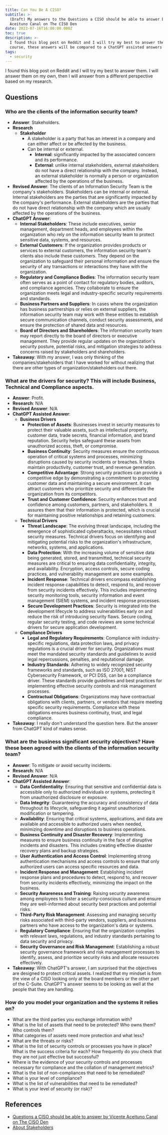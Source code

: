```yaml
---
title: Can You Be A CISO?
subtitle: >-
  (Draft) My answers to the Questions a CISO should be able to answer by Vicente
  Aceituno Canal on The CISO Den
date: 2023-07-16T16:00:00.000Z
toc: true
description: >-
  I found this blog post on Reddit and I will try my best to answer them. Of
  course, these answers will be compared to a ChatGPT assisted answers.
tags:
  - security
---
```


I found this blog post on Reddit and I will try my best to answer them. I will answer them on my own, then I will answer from a different perspective based on my research.

## Questions

### Who are the clients of the information security team?

* **Answer**: Stakeholders.
* **Research**
  * **Stakeholder**
    * A stakeholder is a party that has an interest in a company and can either affect or be affected by the business.
    * Can be internal or external.
      * **Internal**: significantly impacted by the associated concern and its performance.
      * **External**: unlike internal stakeholders, external stakeholders do not have a direct relationship with the
        company. Instead, an external stakeholder is normally a person or organization affected by the operations of the business.
* **Revised Answer**: The clients of an Information Security Team is the company's stakeholders. Stakeholders can be internal or external. Internal stakeholders are the parties that are significantly impacted by the company's performance. External stakeholders are the parties that do not have direct relationship with the company which are usually affected by the operations of the business.
* **ChatGPT Answer**:
  * **Internal Stakeholders**: These include executives, senior management, department heads, and employees within the organization who rely on the information security team to protect sensitive data, systems, and resources.
  * **External Customers**: If the organization provides products or services to external customers, the information security team's clients also include these customers. They depend on the organization to safeguard their personal information and ensure the security of any transactions or interactions they have with the organization.
  * **Regulatory and Compliance Bodies**: The information security team often serves as a point of contact for regulatory bodies, auditors, and compliance agencies. They collaborate to ensure the organization meets legal and industry-specific security requirements and standards.
  * **Business Partners and Suppliers**: In cases where the organization has business partnerships or relies on external suppliers, the information security team may work with these entities to establish secure communication channels, conduct security assessments, and ensure the protection of shared data and resources.
  * **Board of Directors and Shareholders**: The information security team may report directly to the board of directors or executive management. They provide regular updates on the organization's security posture, potential risks, and mitigation strategies to address concerns raised by stakeholders and shareholders.
* **Takeaway**: With my answer, I was only thinking of the companies/stakeholders that I have worked for without realizing that there are other types of organization/stakeholders out there.

### What are the drivers for security? This will include Business, Technical and Compliance aspects.

* **Answer**: Profit.
* **Research**: N/A
* **Revised Answer**: N/A
* **ChatGPT Assisted Answer**:
  * **Business Drivers**
    * **Protection of Assets**: Businesses invest in security measures to protect their valuable assets, such as intellectual property, customer data, trade secrets, financial information, and brand reputation. Security helps safeguard these assets from unauthorized access, theft, or compromise.
    * **Business Continuity**: Security measures ensure the continuous operation of critical systems and processes, minimizing disruptions caused by security incidents or breaches. It helps maintain productivity, customer trust, and revenue generation.
    * **Competitive Advantage**: Strong security practices can provide a competitive edge by demonstrating a commitment to protecting customer data and maintaining a secure environment. It can attract customers who prioritize security and differentiate the organization from its competitors.
    * **Trust and Customer Confidence**: Security enhances trust and confidence among customers, partners, and stakeholders. It assures them that their information is protected, which is crucial for maintaining positive relationships and retaining customers.
  * **Technical Drivers**
    * **Threat Landscape**: The evolving threat landscape, including the emergence of sophisticated cyberattacks, necessitates robust security measures. Technical drivers focus on identifying and mitigating potential risks to the organization's infrastructure, networks, systems, and applications.
    * **Data Protection**: With the increasing volume of sensitive data being generated, stored, and transmitted, technical security measures are critical to ensuring data confidentiality, integrity, and availability. Encryption, access controls, secure coding practices, and vulnerability management are some examples.
    * **Incident Response**: Technical drivers encompass establishing incident response capabilities to detect, respond to, and recover from security incidents effectively. This includes implementing security monitoring tools, security information and event management (SIEM) systems, and incident response processes.
    * **Secure Development Practices**: Security is integrated into the development lifecycle to address vulnerabilities early on and reduce the risk of introducing security flaws. Secure coding, regular security testing, and code reviews are some technical drivers for secure application development.
  * **Compliance Drivers**
    * **Legal and Regulatory Requirements**: Compliance with industry-specific regulations, data protection laws, and privacy regulations is a crucial driver for security. Organizations must meet the mandated security standards and guidelines to avoid legal repercussions, penalties, and reputational damage.
    * **Industry Standards**: Adhering to widely recognized security frameworks and standards, such as ISO 27001, NIST Cybersecurity Framework, or PCI DSS, can be a compliance driver. These standards provide guidelines and best practices for implementing effective security controls and risk management processes.
    * **Contractual Obligations**: Organizations may have contractual obligations with clients, partners, or vendors that require meeting specific security requirements. Compliance with these obligations ensures business continuity, trust, and legal compliance.
* **Takeaway**: I really don't understand the question here. But the answer from ChatGPT kind of makes sense.

### What are the business significant security objectives? Have these been agreed with the clients of the information security team?

* **Answer**: To mitigate or avoid security incidents.
* **Research**: N/A
* **Revised Answer**: N/A
* **ChatGPT Assisted Answer**:
  * **Data Confidentiality**: Ensuring that sensitive and confidential data is accessible only to authorized individuals or systems, protecting it from unauthorized disclosure or exposure.
  * **Data Integrity**: Guaranteeing the accuracy and consistency of data throughout its lifecycle, safeguarding it against unauthorized modification or tampering.
  * **Availability**: Ensuring that critical systems, applications, and data are available and accessible to authorized users when needed, minimizing downtime and disruptions to business operations.
  * **Business Continuity and Disaster Recovery**: Implementing measures to ensure business continuity in the face of disruptive incidents and disasters. This includes creating effective disaster recovery plans and backup strategies.
  * **User Authentication and Access Control**: Implementing strong authentication mechanisms and access controls to ensure that only authorized users can access specific resources and data.
  * **Incident Response and Management**: Establishing incident response plans and procedures to detect, respond to, and recover from security incidents effectively, minimizing the impact on the business.
  * **Security Awareness and Training**: Raising security awareness among employees to foster a security-conscious culture and ensure they are well-informed about security best practices and potential risks.
  * **Third-Party Risk Management**: Assessing and managing security risks associated with third-party vendors, suppliers, and business partners who have access to the organization's data or systems.
  * **Regulatory Compliance**: Ensuring that the organization complies with relevant laws, regulations, and industry standards pertaining to data security and privacy.
  * **Security Governance and Risk Management**: Establishing a robust security governance framework and risk management processes to identify, assess, and prioritize security risks and allocate resources effectively.
* **Takeaway**: With ChatGPT's answer, I am surprised that the objectives are designed to protect critical assets. I realized that my mindset is from the view of a CISO looking only at the board members or the other part of the C-Suite. ChatGPT's answer seems to be looking as well at the people that they are handling.

### How do you model your organization and the systems it relies on?

* What are the third parties you exchange information with?
* What is the list of assets that need to be protected? Who owns them? Who controls them?
* What categories of assets need more protection and what less?
* What are the threats or risks?
* What
  is the list of security controls or processes you have in place? What
  is the success criteria for each? How frequently do you check that they
  are not just effective but successful?
* Where is the evidence of your security controls and processes necessary for compliance and the collation of management metrics?
* What is the list of non-compliances that need to be remediated?
* What is your level of compliance?
* What is the list of vulnerabilities that need to be remediated?
* What is your level of security (or risk)?

## References

* [Questions a CISO should be able to answer by Vicente Aceituno Canal on The CISO Den](https://medium.com/the-ciso-den/questions-a-ciso-should-be-able-to-answer-87cdc681f746)
* [About Stakeholders](https://www.investopedia.com/terms/s/stakeholder.asp)
